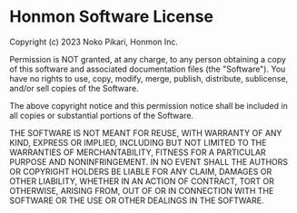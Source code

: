# Honmon Software License

Copyright (c) 2023 Noko Pikari, Honmon Inc.

Permission is NOT granted, at any charge, to any person obtaining a copy
of this software and associated documentation files (the "Software").
You have no rights to use, copy, modify, merge, publish, distribute,
sublicense, and/or sell copies of the Software.

The above copyright notice and this permission notice shall be included in all
copies or substantial portions of the Software.

THE SOFTWARE IS NOT MEANT FOR REUSE, WITH WARRANTY OF ANY KIND, EXPRESS OR
IMPLIED, INCLUDING BUT NOT LIMITED TO THE WARRANTIES OF MERCHANTABILITY,
FITNESS FOR A PARTICULAR PURPOSE AND NONINFRINGEMENT. IN NO EVENT SHALL THE
AUTHORS OR COPYRIGHT HOLDERS BE LIABLE FOR ANY CLAIM, DAMAGES OR OTHER
LIABILITY, WHETHER IN AN ACTION OF CONTRACT, TORT OR OTHERWISE, ARISING FROM,
OUT OF OR IN CONNECTION WITH THE SOFTWARE OR THE USE OR OTHER DEALINGS IN THE
SOFTWARE.


